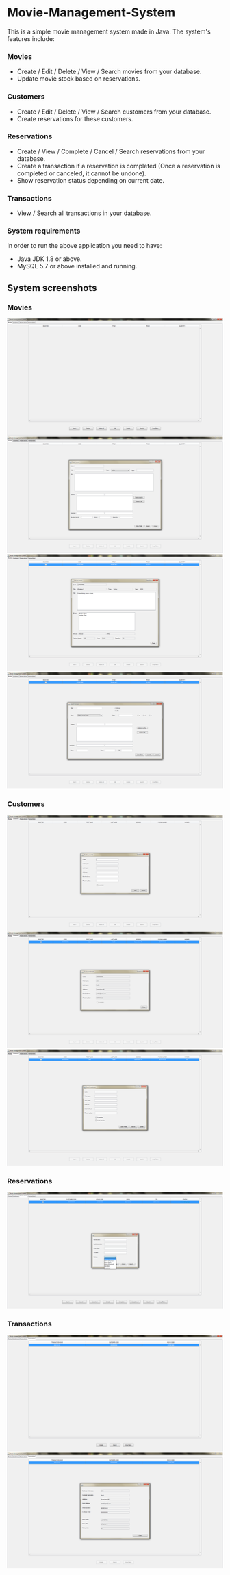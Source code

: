# Movie-Management-System

This is a simple movie management system made in Java. The system's features include:

### Movies

- Create / Edit / Delete / View / Search movies from your database.
- Update movie stock based on reservations.


### Customers

- Create / Edit / Delete / View / Search customers from your database.
- Create reservations for these customers.

### Reservations

- Create / View / Complete / Cancel / Search reservations from your database.
- Create a transaction if a reservation is completed (Once a reservation is completed or canceled, it cannot be undone).
- Show reservation status depending on current date.

### Transactions

- View / Search all transactions in your database.

### System requirements

In order to run the above application you need to have:

- Java JDK 1.8 or above.
- MySQL 5.7 or above installed and running.

## System screenshots

### Movies

![Screenshot 1](screenshots/Movie_management_system.png)
![Screenshot 2](screenshots/Movie_management_system_2.png)
![Screenshot 3](screenshots/Movie_management_system_3.png)
![Screenshot 4](screenshots/Movie_management_system_4.png)

### Customers

![Screenshot 5](screenshots/Movie_management_system_5.png)
![Screenshot 6](screenshots/Movie_management_system_6.png)
![Screenshot 7](screenshots/Movie_management_system_7.png)

### Reservations

![Screenshot 8](screenshots/Movie_management_system_8.png)

### Transactions

![Screenshot 9](screenshots/Movie_management_system_9.png)
![Screenshot 10](screenshots/Movie_management_system_10.png)
